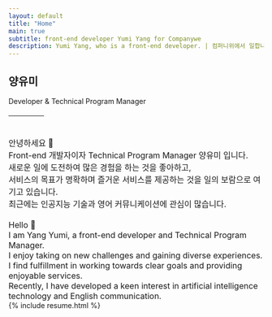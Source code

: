 ```yaml
---
layout: default
title: "Home"
main: true
subtitle: front-end developer Yumi Yang for Companywe
description: Yumi Yang, who is a front-end developer. | 컴퍼니위에서 일합니다.
---
```


<div class="intro-animation">
    <section class="explanation">
        <h1 class="intro">
        양유미
        </h1>
        <div style="margin-top: 8px;">Developer & Technical Program Manager</div>
        <div style="border-bottom: 1px solid;
                    margin: 20px 0 40px;
                    width: 70px;"></div>
        <div class="intro" style="font-size: 16px;">
            안녕하세요 👋<br/>
            Front-end 개발자이자 Technical Program Manager 양유미 입니다.<br/>
            새로운 일에 도전하여 많은 경험을 하는 것을 좋아하고,<br/>
            서비스의 목표가 명확하며 즐거운 서비스를 제공하는 것을 일의 보람으로 여기고 있습니다.<br/>
    		최근에는 인공지능 기술과 영어 커뮤니케이션에 관심이 많습니다.
    		<br/><br/>
            <div>
    		Hello 👋 <br/>
            I am Yang Yumi, a front-end developer and Technical Program Manager.<br/>
            I enjoy taking on new challenges and gaining diverse experiences.<br/>
            I find fulfillment in working towards clear goals and providing enjoyable services.<br/>
            Recently, I have developed a keen interest in artificial intelligence technology and English communication.
            </div>
        </div>
    </section>

</div>
{% include resume.html %}
